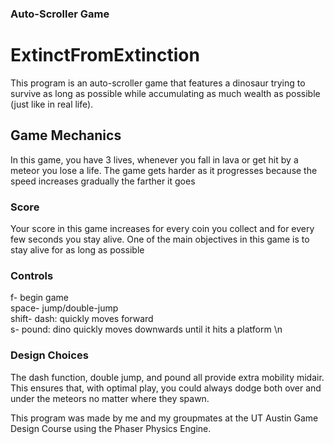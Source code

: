 ### Auto-Scroller Game
# ExtinctFromExtinction

This program is an auto-scroller game that features a dinosaur trying to survive as long as possible while accumulating as much wealth as possible (just like in real life). 

## Game Mechanics
In this game, you have 3 lives, whenever you fall in lava or get hit by a meteor you lose a life. The game gets harder as it progresses because the speed increases gradually the farther it goes

### Score
Your score in this game increases for every coin you collect and for every few seconds you stay alive. One of the main objectives in this game is to stay alive for as long as possible

### Controls
f- begin game <br>
space- jump/double-jump <br>
shift- dash: quickly moves forward  <br>
s- pound: dino quickly moves downwards until it hits a platform \n

### Design Choices
The dash function, double jump, and pound all provide extra mobility midair. This ensures that, with optimal play, you could always dodge both over and under the meteors no matter where they spawn. 




This program was made by me and my groupmates at the UT Austin Game Design Course using the Phaser Physics Engine.
